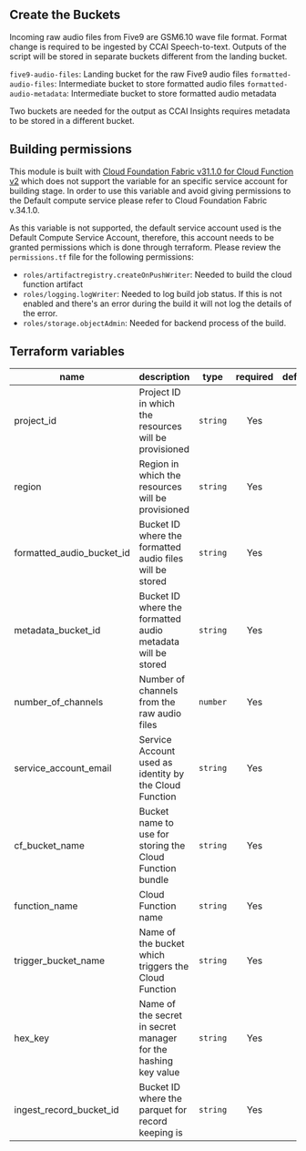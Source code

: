 ## Create the Buckets
Incoming raw audio files from Five9 are GSM6.10 wave file format. Format change is required to be ingested by CCAI Speech-to-text. Outputs of the script will be stored in separate buckets different from the landing bucket.

`five9-audio-files`: Landing bucket for the raw Five9 audio files
`formatted-audio-files`: Intermediate bucket to store formatted audio files
`formatted-audio-metadata`: Intermediate bucket to store formatted audio metadata

Two buckets are needed for the output as CCAI Insights requires metadata to be stored in a different bucket.

## Building permissions
This module is built with [Cloud Foundation Fabric v31.1.0 for Cloud Function v2](https://github.com/GoogleCloudPlatform/cloud-foundation-fabric/tree/v31.1.0/modules/cloud-function-v2) which does not support the variable for an specific service account for building stage. In order to use this variable and avoid giving permissions to the Default compute service please refer to Cloud Foundation Fabric v.34.1.0. 

As this variable is not supported, the default service account used is the Default Compute Service Account, therefore, this account needs to be granted permissions which is done through terraform. Please review the `permissions.tf` file for the following permissions: 
 - `roles/artifactregistry.createOnPushWriter`: Needed to build the cloud function artifact
 - `roles/logging.logWriter`: Needed to log build job status. If this is not enabled and there's an error during the build it will not log the details of the error. 
 - `roles/storage.objectAdmin`: Needed for backend process of the build. 

## Terraform variables

| name | description | type | required | default | example |
|---|---|:---:|:---:|:---:|:---:|
|project_id|Project ID in which the resources will be provisioned|`string`|Yes|||
|region|Region in which the resources will be provisioned|`string`|Yes||`us-central1`|
|formatted_audio_bucket_id|Bucket ID where the formatted audio files will be stored|`string`|Yes||`formatted-audio-files`|
|metadata_bucket_id|Bucket ID where the formatted audio metadata will be stored|`string`|Yes||`formatted-audio-metadata`|
|number_of_channels|Number of channels from the raw audio files|`number`|Yes|`2`||
|service_account_email|Service Account used as identity by the Cloud Function|`string`|Yes|||
|cf_bucket_name|Bucket name to use for storing the Cloud Function bundle|`string`|Yes|||
|function_name|Cloud Function name|`string`|Yes||`audio-format-change`|
|trigger_bucket_name|Name of the bucket which triggers the Cloud Function|`string`|Yes||`five9-audio-files`|
|hex_key| Name of the secret in secret manager for the hashing key value| `string` | Yes |  | `five9-filename-key` |
|ingest_record_bucket_id|Bucket ID where the parquet for record keeping is|`string`|Yes||`ingest-record-bucket`|